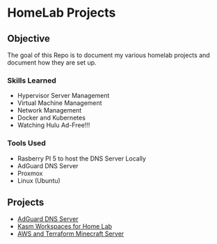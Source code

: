 # HomeLab Projects

## Objective
The goal of this Repo is to document my various homelab projects and document how they are set up.

### Skills Learned

- Hypervisor Server Management
- Virtual Machine Management
- Network Management
- Docker and Kubernetes
- Watching Hulu Ad-Free!!!

### Tools Used

- Rasberry PI 5 to host the DNS Server Locally
- AdGuard DNS Server
- Proxmox
- Linux (Ubuntu)

## Projects

- [AdGuard DNS Server](https://github.com/NoahJenkins/Home-Lab-Projects/blob/main/AdGuard%20Workspace%20Project/ADGUARD_DNS_Server.md "Optional Title")
- [Kasm Workspaces for Home Lab](https://github.com/NoahJenkins/Home-Lab-Projects/blob/main/Kasm%20Workspace%20Project/Kasm%20Workspace%20Instructions.md "Kasm Workspaces for Home Lab")
- [AWS and Terraform Minecraft Server](https://github.com/NoahJenkins/Home-Lab-Projects/tree/main/AWS%20%26%20Terraform%20Minecraft%20Server%20)
